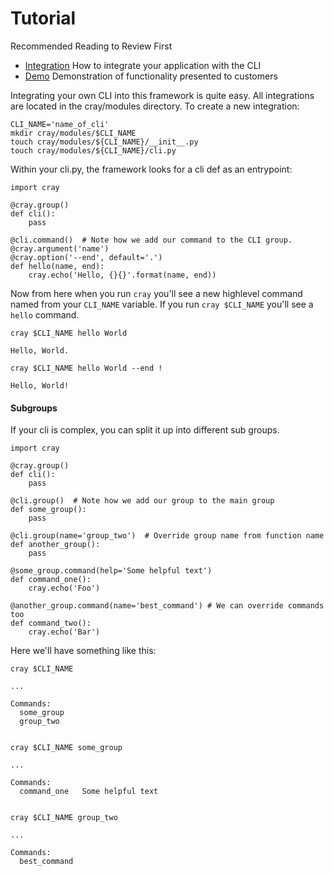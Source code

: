 # Tutorial

Recommended Reading to Review First

* [Integration](Integration.md) How to integrate your application with the CLI
* [Demo](demo.md) Demonstration of functionality presented to customers

Integrating your own CLI into this framework is quite easy. All integrations
are located in the cray/modules directory. To create a new integration:

    CLI_NAME='name_of_cli'
    mkdir cray/modules/$CLI_NAME
    touch cray/modules/${CLI_NAME}/__init__.py
    touch cray/modules/${CLI_NAME}/cli.py

Within your cli.py, the framework looks for a cli def as an entrypoint:

    import cray

    @cray.group()
    def cli():
        pass

    @cli.command()  # Note how we add our command to the CLI group.
    @cray.argument('name')
    @cray.option('--end', default='.')
    def hello(name, end):
        cray.echo('Hello, {}{}'.format(name, end))

Now from here when you run `cray` you'll see a new highlevel command named from
your `CLI_NAME` variable. If you run `cray $CLI_NAME` you'll see a `hello`
command.

    cray $CLI_NAME hello World

    Hello, World.

    cray $CLI_NAME hello World --end !

    Hello, World!

#### Subgroups

If your cli is complex, you can split it up into different sub groups.

    import cray

    @cray.group()
    def cli():
        pass

    @cli.group()  # Note how we add our group to the main group
    def some_group():
        pass

    @cli.group(name='group_two')  # Override group name from function name
    def another_group():
        pass

    @some_group.command(help='Some helpful text')
    def command_one():
        cray.echo('Foo')

    @another_group.command(name='best_command') # We can override commands too
    def command_two():
        cray.echo('Bar')

Here we'll have something like this:

    cray $CLI_NAME

    ...

    Commands:
      some_group
      group_two


    cray $CLI_NAME some_group

    ...

    Commands:
      command_one   Some helpful text


    cray $CLI_NAME group_two

    ...

    Commands:
      best_command